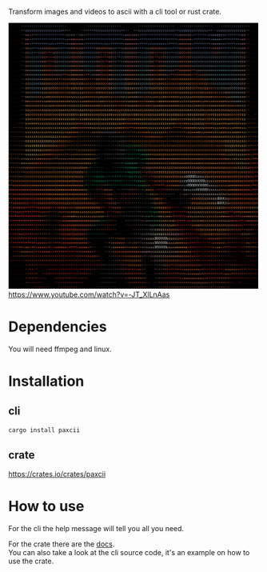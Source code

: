Transform images and videos to ascii with a cli tool or rust crate.<br>

<img src="example.png" width="500"><br>
https://www.youtube.com/watch?v=-JT_XlLnAas

# Dependencies
You will need ffmpeg and linux.

# Installation
## cli
```
cargo install paxcii
```

## crate
https://crates.io/crates/paxcii

# How to use
For the cli the help message will tell you all you need.<br>

For the crate there are the [docs](https://docs.rs/paxcii/latest/paxcii/).<br>
You can also take a look at the cli source code, it's an example on how to use the crate.